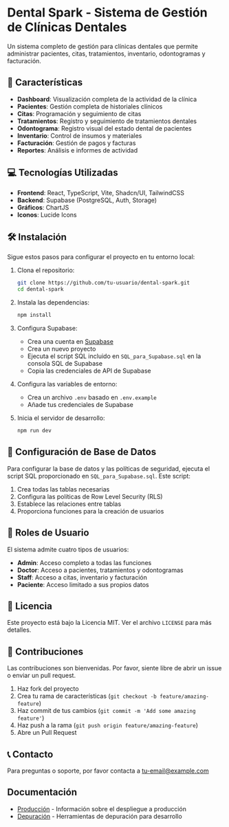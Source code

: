# Dental Spark - Sistema de Gestión de Clínicas Dentales

Un sistema completo de gestión para clínicas dentales que permite administrar pacientes, citas, tratamientos, inventario, odontogramas y facturación.

## 🚀 Características

- **Dashboard**: Visualización completa de la actividad de la clínica
- **Pacientes**: Gestión completa de historiales clínicos
- **Citas**: Programación y seguimiento de citas
- **Tratamientos**: Registro y seguimiento de tratamientos dentales
- **Odontograma**: Registro visual del estado dental de pacientes
- **Inventario**: Control de insumos y materiales
- **Facturación**: Gestión de pagos y facturas
- **Reportes**: Análisis e informes de actividad

## 💻 Tecnologías Utilizadas

- **Frontend**: React, TypeScript, Vite, Shadcn/UI, TailwindCSS
- **Backend**: Supabase (PostgreSQL, Auth, Storage)
- **Gráficos**: ChartJS
- **Iconos**: Lucide Icons

## 🛠️ Instalación

Sigue estos pasos para configurar el proyecto en tu entorno local:

1. Clona el repositorio:
   ```bash
   git clone https://github.com/tu-usuario/dental-spark.git
   cd dental-spark
   ```

2. Instala las dependencias:
   ```bash
   npm install
   ```

3. Configura Supabase:
   - Crea una cuenta en [Supabase](https://supabase.com)
   - Crea un nuevo proyecto
   - Ejecuta el script SQL incluido en `SQL_para_Supabase.sql` en la consola SQL de Supabase
   - Copia las credenciales de API de Supabase

4. Configura las variables de entorno:
   - Crea un archivo `.env` basado en `.env.example`
   - Añade tus credenciales de Supabase

5. Inicia el servidor de desarrollo:
   ```bash
   npm run dev
   ```

## 🔧 Configuración de Base de Datos

Para configurar la base de datos y las políticas de seguridad, ejecuta el script SQL proporcionado en `SQL_para_Supabase.sql`. Este script:

1. Crea todas las tablas necesarias
2. Configura las políticas de Row Level Security (RLS)
3. Establece las relaciones entre tablas
4. Proporciona funciones para la creación de usuarios

## 👥 Roles de Usuario

El sistema admite cuatro tipos de usuarios:

- **Admin**: Acceso completo a todas las funciones
- **Doctor**: Acceso a pacientes, tratamientos y odontogramas
- **Staff**: Acceso a citas, inventario y facturación
- **Paciente**: Acceso limitado a sus propios datos

## 📄 Licencia

Este proyecto está bajo la Licencia MIT. Ver el archivo `LICENSE` para más detalles.

## 👏 Contribuciones

Las contribuciones son bienvenidas. Por favor, siente libre de abrir un issue o enviar un pull request.

1. Haz fork del proyecto
2. Crea tu rama de características (`git checkout -b feature/amazing-feature`)
3. Haz commit de tus cambios (`git commit -m 'Add some amazing feature'`)
4. Haz push a la rama (`git push origin feature/amazing-feature`)
5. Abre un Pull Request

## 📞 Contacto

Para preguntas o soporte, por favor contacta a [tu-email@example.com](mailto:tu-email@example.com)

## Documentación

- [Producción](./docs/PRODUCCION.md) - Información sobre el despliegue a producción
- [Depuración](./docs/DEBUG.md) - Herramientas de depuración para desarrollo
